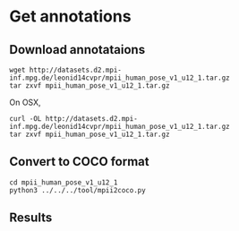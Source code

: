 # Get annotations
## Download annotataions
```
wget http://datasets.d2.mpi-inf.mpg.de/leonid14cvpr/mpii_human_pose_v1_u12_1.tar.gz
tar zxvf mpii_human_pose_v1_u12_1.tar.gz
```

On OSX,
```
curl -OL http://datasets.d2.mpi-inf.mpg.de/leonid14cvpr/mpii_human_pose_v1_u12_1.tar.gz
tar zxvf mpii_human_pose_v1_u12_1.tar.gz
```

## Convert to COCO format
```
cd mpii_human_pose_v1_u12_1
python3 ../../../tool/mpii2coco.py
```

## Results

